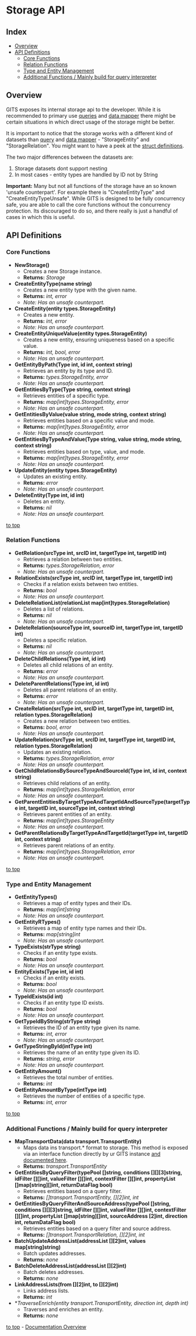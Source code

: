 # Storage API

## Index
* [Overview](#overview)
* [API Definitions](#api-definitions)
  * [Core Functions](#core-functions)
  * [Relation Functions](#relation-functions)
  * [Type and Entity Management](#type-and-entity-management)
  * [Additional Functions / Mainly build for query interpreter](#additional-functions--mainly-build-for-query-interpreter)

## Overview
GITS exposes its internal storage api to the developer. While it is recommended to primary use [queries](./QUERY.md) and [data mapper](DATA_MAPPING.md) there might be certain situations in which direct usage of the storage might be better.

It is important to notice that the storage works with a different kind of datasets than [query](./QUERY.md) and [data mapper](./DATA_MAPPING.md) - "StorageEntity" and "StorageRelation". You might want to have a peek at the [struct definitions](./STORAGE_ARCHITECTURE.md).

The two major differences between the datasets are:
1. Storage datasets dont support nesting
2. In most cases - entity types are handled by ID not by String

**Important:** Many but not all functions of the storage have an so known 'unsafe counterpart'. For example there is "CreateEntityType" and "CreateEntityTypeUnsafe". While GITS is designed to be fully concurrency safe, you are able to call the core functions without the concurrency protection. Its discouraged to do so, and there really is just a handful of cases in which this is useful. 

## API Definitions
### Core Functions

* **NewStorage()**
  * Creates a new Storage instance.
  * **Returns:** *Storage*
* **CreateEntityType(name string)**
  * Creates a new entity type with the given name.
  * **Returns:** *int, error*
  * *Note: Has an unsafe counterpart.*
* **CreateEntity(entity types.StorageEntity)**
  * Creates a new entity.
  * **Returns:** *int, error*
  * *Note: Has an unsafe counterpart.*
* **CreateEntityUniqueValue(entity types.StorageEntity)**
  * Creates a new entity, ensuring uniqueness based on a specific value.
  * **Returns:** *int, bool, error*
  * *Note: Has an unsafe counterpart.*
* **GetEntityByPath(Type int, id int, context string)**
  * Retrieves an entity by its type and ID.
  * **Returns:** *types.StorageEntity, error*
  * *Note: Has an unsafe counterpart.*
* **GetEntitiesByType(Type string, context string)**
  * Retrieves entities of a specific type.
  * **Returns:** *map[int]types.StorageEntity, error*
  * *Note: Has an unsafe counterpart.*
* **GetEntitiesByValue(value string, mode string, context string)**
  * Retrieves entities based on a specific value and mode.
  * **Returns:** *map[int]types.StorageEntity, error*
  * *Note: Has an unsafe counterpart.*
* **GetEntitiesByTypeAndValue(Type string, value string, mode string, context string)**
  * Retrieves entities based on type, value, and mode.
  * **Returns:** *map[int]types.StorageEntity, error*
  * *Note: Has an unsafe counterpart.*
* **UpdateEntity(entity types.StorageEntity)**
  * Updates an existing entity.
  * **Returns:** *error*
  * *Note: Has an unsafe counterpart.*
* **DeleteEntity(Type int, id int)**
  * Deletes an entity.
  * **Returns:** *nil*
  * *Note: Has an unsafe counterpart.*

[to top](#storage-api)

### Relation Functions

* **GetRelation(srcType int, srcID int, targetType int, targetID int)**
  * Retrieves a relation between two entities.
  * **Returns:** *types.StorageRelation, error*
  * *Note: Has an unsafe counterpart.*
* **RelationExists(srcType int, srcID int, targetType int, targetID int)**
  * Checks if a relation exists between two entities.
  * **Returns:** *bool*
  * *Note: Has an unsafe counterpart.*
* **DeleteRelationList(relationList map[int]types.StorageRelation)**
  * Deletes a list of relations.
  * **Returns:** *nil*
  * *Note: Has an unsafe counterpart.*
* **DeleteRelation(sourceType int, sourceID int, targetType int, targetID int)**
  * Deletes a specific relation.
  * **Returns:** *nil*
  * *Note: Has an unsafe counterpart.*
* **DeleteChildRelations(Type int, id int)**
  * Deletes all child relations of an entity.
  * **Returns:** *error*
  * *Note: Has an unsafe counterpart.*
* **DeleteParentRelations(Type int, id int)**
  * Deletes all parent relations of an entity.
  * **Returns:** *error*
  * *Note: Has an unsafe counterpart.*
* **CreateRelation(srcType int, srcID int, targetType int, targetID int, relation types.StorageRelation)**
  * Creates a new relation between two entities.
  * **Returns:** *bool, error*
  * *Note: Has an unsafe counterpart.*
* **UpdateRelation(srcType int, srcID int, targetType int, targetID int, relation types.StorageRelation)**
  * Updates an existing relation.
  * **Returns:** *types.StorageRelation, error*
  * *Note: Has an unsafe counterpart.*
* **GetChildRelationsBySourceTypeAndSourceId(Type int, id int, context string)**
  * Retrieves child relations of an entity.
  * **Returns:** *map[int]types.StorageRelation, error*
  * *Note: Has an unsafe counterpart.*
* **GetParentEntitiesByTargetTypeAndTargetIdAndSourceType(targetType int, targetID int, sourceType int, context string)**
  * Retrieves parent entities of an entity.
  * **Returns:** *map[int]types.StorageEntity*
  * *Note: Has an unsafe counterpart.*
* **GetParentRelationsByTargetTypeAndTargetId(targetType int, targetID int, context string)**
  * Retrieves parent relations of an entity.
  * **Returns:** *map[int]types.StorageRelation, error*
  * *Note: Has an unsafe counterpart.*

[to top](#storage-api)

### Type and Entity Management

* **GetEntityTypes()**
  * Retrieves a map of entity types and their IDs.
  * **Returns:** *map[int]string*
  * *Note: Has an unsafe counterpart.*
* **GetEntityRTypes()**
  * Retrieves a map of entity type names and their IDs.
  * **Returns:** *map[string]int*
  * *Note: Has an unsafe counterpart.*
* **TypeExists(strType string)**
  * Checks if an entity type exists.
  * **Returns:** *bool*
  * *Note: Has an unsafe counterpart.*
* **EntityExists(Type int, id int)**
  * Checks if an entity exists.
  * **Returns:** *bool*
  * *Note: Has an unsafe counterpart.*
* **TypeIdExists(id int)**
  * Checks if an entity type ID exists.
  * **Returns:** *bool*
  * *Note: Has an unsafe counterpart.*
* **GetTypeIdByString(strType string)**
  * Retrieves the ID of an entity type given its name.
  * **Returns:** *int, error*
  * *Note: Has an unsafe counterpart.*
* **GetTypeStringById(intType int)**
  * Retrieves the name of an entity type given its ID.
  * **Returns:** *string, error*
  * *Note: Has an unsafe counterpart.*
* **GetEntityAmount()**
  * Retrieves the total number of entities.
  * **Returns:** *int*
* **GetEntityAmountByType(intType int)**
  * Retrieves the number of entities of a specific type.
  * **Returns:** *int, error*

[to top](#storage-api)

### Additional Functions / Mainly build for query interpreter

* **MapTransportData(data transport.TransportEntity)**
  * Maps data ins transport.* format to storage. This method is exposed via an interface function directly by ur GITS instance [and documented here](./DATA_MAPPING.md).
  * **Returns:** *transport.TransportEntity*
* **GetEntitiesByQueryFilter(typePool []string, conditions [][][3]string, idFilter [][]int, valueFilter [][]int, contextFilter [][]int, propertyList []map[string][]int, returnDataFlag bool)**
  * Retrieves entities based on a query filter.
  * **Returns:** *[]transport.TransportEntity, [][2]int, int*
* **GetEntitiesByQueryFilterAndSourceAddress(typePool []string, conditions [][][3]string, idFilter [][]int, valueFilter [][]int, contextFilter [][]int, propertyList []map[string][]int, sourceAddress [2]int, direction int, returnDataFlag bool)**
  * Retrieves entities based on a query filter and source address.
  * **Returns:** *[]transport.TransportRelation, [][2]int, int*
* **BatchUpdateAddressList(addressList [][2]int, values map[string]string)**
  * Batch updates addresses.
  * **Returns:** *none*
* **BatchDeleteAddressList(addressList [][2]int)**
  * Batch deletes addresses.
  * **Returns:** *none*
* **LinkAddressLists(from [][2]int, to [][2]int)**
  * Links address lists.
  * **Returns:** *int*
* **TraverseEnrich(entity *transport.TransportEntity, direction int, depth int)**
  * Traverses and enriches an entity.
  * **Returns:** *none*

[to top](#storage-api) - 
[Documentation Overview](README)